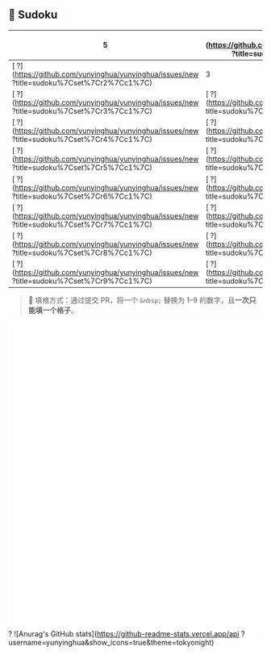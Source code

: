 ## 🧩 Sudoku


| 5 | [ ?](https://github.com/yunyinghua/yunyinghua/issues/new ?title=sudoku%7Cset%7Cr1%7Cc2%7C) | [ ?](https://github.com/yunyinghua/yunyinghua/issues/new ?title=sudoku%7Cset%7Cr1%7Cc3%7C) | [ ?](https://github.com/yunyinghua/yunyinghua/issues/new ?title=sudoku%7Cset%7Cr1%7Cc4%7C) | [ ?](https://github.com/yunyinghua/yunyinghua/issues/new ?title=sudoku%7Cset%7Cr1%7Cc5%7C) | [ ?](https://github.com/yunyinghua/yunyinghua/issues/new ?title=sudoku%7Cset%7Cr1%7Cc6%7C) | [ ?](https://github.com/yunyinghua/yunyinghua/issues/new ?title=sudoku%7Cset%7Cr1%7Cc7%7C) | [ ?](https://github.com/yunyinghua/yunyinghua/issues/new ?title=sudoku%7Cset%7Cr1%7Cc8%7C) | [ ?](https://github.com/yunyinghua/yunyinghua/issues/new ?title=sudoku%7Cset%7Cr1%7Cc9%7C) |  
|---|---|---|---|---|---|---|---|---|
| [ ?](https://github.com/yunyinghua/yunyinghua/issues/new ?title=sudoku%7Cset%7Cr2%7Cc1%7C) | 3 | [ ?](https://github.com/yunyinghua/yunyinghua/issues/new ?title=sudoku%7Cset%7Cr2%7Cc3%7C) | [ ?](https://github.com/yunyinghua/yunyinghua/issues/new ?title=sudoku%7Cset%7Cr2%7Cc4%7C) | [ ?](https://github.com/yunyinghua/yunyinghua/issues/new ?title=sudoku%7Cset%7Cr2%7Cc5%7C) | [ ?](https://github.com/yunyinghua/yunyinghua/issues/new ?title=sudoku%7Cset%7Cr2%7Cc6%7C) | [ ?](https://github.com/yunyinghua/yunyinghua/issues/new ?title=sudoku%7Cset%7Cr2%7Cc7%7C) | [ ?](https://github.com/yunyinghua/yunyinghua/issues/new ?title=sudoku%7Cset%7Cr2%7Cc8%7C) | [ ?](https://github.com/yunyinghua/yunyinghua/issues/new ?title=sudoku%7Cset%7Cr2%7Cc9%7C) |
| [ ?](https://github.com/yunyinghua/yunyinghua/issues/new ?title=sudoku%7Cset%7Cr3%7Cc1%7C) | [ ?](https://github.com/yunyinghua/yunyinghua/issues/new ?title=sudoku%7Cset%7Cr3%7Cc2%7C) | 8 | [ ?](https://github.com/yunyinghua/yunyinghua/issues/new ?title=sudoku%7Cset%7Cr3%7Cc4%7C) | [ ?](https://github.com/yunyinghua/yunyinghua/issues/new ?title=sudoku%7Cset%7Cr3%7Cc5%7C) | [ ?](https://github.com/yunyinghua/yunyinghua/issues/new ?title=sudoku%7Cset%7Cr3%7Cc6%7C) | [ ?](https://github.com/yunyinghua/yunyinghua/issues/new ?title=sudoku%7Cset%7Cr3%7Cc7%7C) | [ ?](https://github.com/yunyinghua/yunyinghua/issues/new ?title=sudoku%7Cset%7Cr3%7Cc8%7C) | [ ?](https://github.com/yunyinghua/yunyinghua/issues/new ?title=sudoku%7Cset%7Cr3%7Cc9%7C) |
| [ ?](https://github.com/yunyinghua/yunyinghua/issues/new ?title=sudoku%7Cset%7Cr4%7Cc1%7C) | [ ?](https://github.com/yunyinghua/yunyinghua/issues/new ?title=sudoku%7Cset%7Cr4%7Cc2%7C) | [ ?](https://github.com/yunyinghua/yunyinghua/issues/new ?title=sudoku%7Cset%7Cr4%7Cc3%7C) | [ ?](https://github.com/yunyinghua/yunyinghua/issues/new ?title=sudoku%7Cset%7Cr4%7Cc4%7C) | [ ?](https://github.com/yunyinghua/yunyinghua/issues/new ?title=sudoku%7Cset%7Cr4%7Cc5%7C) | [ ?](https://github.com/yunyinghua/yunyinghua/issues/new ?title=sudoku%7Cset%7Cr4%7Cc6%7C) | [ ?](https://github.com/yunyinghua/yunyinghua/issues/new ?title=sudoku%7Cset%7Cr4%7Cc7%7C) | [ ?](https://github.com/yunyinghua/yunyinghua/issues/new ?title=sudoku%7Cset%7Cr4%7Cc8%7C) | [ ?](https://github.com/yunyinghua/yunyinghua/issues/new ?title=sudoku%7Cset%7Cr4%7Cc9%7C) |
| [ ?](https://github.com/yunyinghua/yunyinghua/issues/new ?title=sudoku%7Cset%7Cr5%7Cc1%7C) | [ ?](https://github.com/yunyinghua/yunyinghua/issues/new ?title=sudoku%7Cset%7Cr5%7Cc2%7C) | [ ?](https://github.com/yunyinghua/yunyinghua/issues/new ?title=sudoku%7Cset%7Cr5%7Cc3%7C) | [ ?](https://github.com/yunyinghua/yunyinghua/issues/new ?title=sudoku%7Cset%7Cr5%7Cc4%7C) | [ ?](https://github.com/yunyinghua/yunyinghua/issues/new ?title=sudoku%7Cset%7Cr5%7Cc5%7C) | [ ?](https://github.com/yunyinghua/yunyinghua/issues/new ?title=sudoku%7Cset%7Cr5%7Cc6%7C) | [ ?](https://github.com/yunyinghua/yunyinghua/issues/new ?title=sudoku%7Cset%7Cr5%7Cc7%7C) | [ ?](https://github.com/yunyinghua/yunyinghua/issues/new ?title=sudoku%7Cset%7Cr5%7Cc8%7C) | [ ?](https://github.com/yunyinghua/yunyinghua/issues/new ?title=sudoku%7Cset%7Cr5%7Cc9%7C) |
| [ ?](https://github.com/yunyinghua/yunyinghua/issues/new ?title=sudoku%7Cset%7Cr6%7Cc1%7C) | [ ?](https://github.com/yunyinghua/yunyinghua/issues/new ?title=sudoku%7Cset%7Cr6%7Cc2%7C) | [ ?](https://github.com/yunyinghua/yunyinghua/issues/new ?title=sudoku%7Cset%7Cr6%7Cc3%7C) | [ ?](https://github.com/yunyinghua/yunyinghua/issues/new ?title=sudoku%7Cset%7Cr6%7Cc4%7C) | [ ?](https://github.com/yunyinghua/yunyinghua/issues/new ?title=sudoku%7Cset%7Cr6%7Cc5%7C) | [ ?](https://github.com/yunyinghua/yunyinghua/issues/new ?title=sudoku%7Cset%7Cr6%7Cc6%7C) | [ ?](https://github.com/yunyinghua/yunyinghua/issues/new ?title=sudoku%7Cset%7Cr6%7Cc7%7C) | [ ?](https://github.com/yunyinghua/yunyinghua/issues/new ?title=sudoku%7Cset%7Cr6%7Cc8%7C) | [ ?](https://github.com/yunyinghua/yunyinghua/issues/new ?title=sudoku%7Cset%7Cr6%7Cc9%7C) |
| [ ?](https://github.com/yunyinghua/yunyinghua/issues/new ?title=sudoku%7Cset%7Cr7%7Cc1%7C) | [ ?](https://github.com/yunyinghua/yunyinghua/issues/new ?title=sudoku%7Cset%7Cr7%7Cc2%7C) | [ ?](https://github.com/yunyinghua/yunyinghua/issues/new ?title=sudoku%7Cset%7Cr7%7Cc3%7C) | [ ?](https://github.com/yunyinghua/yunyinghua/issues/new ?title=sudoku%7Cset%7Cr7%7Cc4%7C) | [ ?](https://github.com/yunyinghua/yunyinghua/issues/new ?title=sudoku%7Cset%7Cr7%7Cc5%7C) | [ ?](https://github.com/yunyinghua/yunyinghua/issues/new ?title=sudoku%7Cset%7Cr7%7Cc6%7C) | [ ?](https://github.com/yunyinghua/yunyinghua/issues/new ?title=sudoku%7Cset%7Cr7%7Cc7%7C) | [ ?](https://github.com/yunyinghua/yunyinghua/issues/new ?title=sudoku%7Cset%7Cr7%7Cc8%7C) | [ ?](https://github.com/yunyinghua/yunyinghua/issues/new ?title=sudoku%7Cset%7Cr7%7Cc9%7C) |
| [ ?](https://github.com/yunyinghua/yunyinghua/issues/new ?title=sudoku%7Cset%7Cr8%7Cc1%7C) | [ ?](https://github.com/yunyinghua/yunyinghua/issues/new ?title=sudoku%7Cset%7Cr8%7Cc2%7C) | [ ?](https://github.com/yunyinghua/yunyinghua/issues/new ?title=sudoku%7Cset%7Cr8%7Cc3%7C) | [ ?](https://github.com/yunyinghua/yunyinghua/issues/new ?title=sudoku%7Cset%7Cr8%7Cc4%7C) | [ ?](https://github.com/yunyinghua/yunyinghua/issues/new ?title=sudoku%7Cset%7Cr8%7Cc5%7C) | [ ?](https://github.com/yunyinghua/yunyinghua/issues/new ?title=sudoku%7Cset%7Cr8%7Cc6%7C) | [ ?](https://github.com/yunyinghua/yunyinghua/issues/new ?title=sudoku%7Cset%7Cr8%7Cc7%7C) | [ ?](https://github.com/yunyinghua/yunyinghua/issues/new ?title=sudoku%7Cset%7Cr8%7Cc8%7C) | [ ?](https://github.com/yunyinghua/yunyinghua/issues/new ?title=sudoku%7Cset%7Cr8%7Cc9%7C) |
| [ ?](https://github.com/yunyinghua/yunyinghua/issues/new ?title=sudoku%7Cset%7Cr9%7Cc1%7C) | [ ?](https://github.com/yunyinghua/yunyinghua/issues/new ?title=sudoku%7Cset%7Cr9%7Cc2%7C) | [ ?](https://github.com/yunyinghua/yunyinghua/issues/new ?title=sudoku%7Cset%7Cr9%7Cc3%7C) | [ ?](https://github.com/yunyinghua/yunyinghua/issues/new ?title=sudoku%7Cset%7Cr9%7Cc4%7C) | [ ?](https://github.com/yunyinghua/yunyinghua/issues/new ?title=sudoku%7Cset%7Cr9%7Cc5%7C) | [ ?](https://github.com/yunyinghua/yunyinghua/issues/new ?title=sudoku%7Cset%7Cr9%7Cc6%7C) | [ ?](https://github.com/yunyinghua/yunyinghua/issues/new ?title=sudoku%7Cset%7Cr9%7Cc7%7C) | [ ?](https://github.com/yunyinghua/yunyinghua/issues/new ?title=sudoku%7Cset%7Cr9%7Cc8%7C) | [ ?](https://github.com/yunyinghua/yunyinghua/issues/new ?title=sudoku%7Cset%7Cr9%7Cc9%7C) |

 


> 🎯 填格方式：通过提交 PR，将一个 `&nbsp;` 替换为 1–9 的数字，且**一次只能填一个格子**。

![Metrics](/github-metrics.svg) ?
![Anurag's GitHub stats](https://github-readme-stats.vercel.app/api ?username=yunyinghua&show_icons=true&theme=tokyonight)
